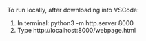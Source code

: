 To run locally, after downloading into VSCode:
1. In terminal: python3 -m http.server 8000
2. Type http://localhost:8000/webpage.html
